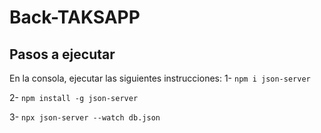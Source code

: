 # Back-TAKSAPP

## Pasos a ejecutar
En la consola, ejecutar las siguientes instrucciones: 
1-  `npm i json-server`

2-  `npm install -g json-server`

3- `npx json-server --watch db.json`
 
